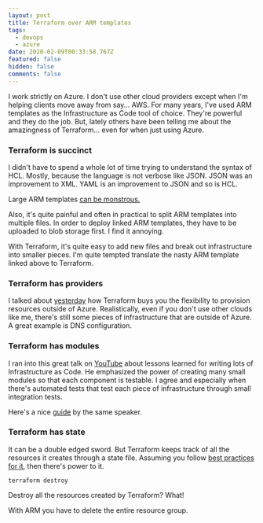 ```yaml
---
layout: post
title: Terraform over ARM templates
tags:
  - devops
  - azure
date: 2020-02-09T00:33:58.767Z
featured: false
hidden: false
comments: false
---
```

I work strictly on Azure. I don't use other cloud providers except when I'm helping clients move away from say... AWS. For many years, I've used ARM templates as the Infrastructure as Code tool of choice. They're powerful and they do the job. But, lately others have been telling me about the amazingness of Terraform... even for when just using Azure. 

<!--more-->

### Terraform is succinct

I didn't have to spend a whole lot of time trying to understand the syntax of HCL. Mostly, because the language is not verbose like JSON. JSON was an improvement to XML. YAML is an improvement to JSON and so is HCL.

Large ARM templates [can be monstrous.](https://www.yobyot.com/azure/example-arm-template-azure-sql-vcore-failover-group-elasticpool/2020/02/04/#Azure-SQL-Database-Sample-Arm-Template-File)

Also, it's quite painful and often in practical to split ARM templates into multiple files. In order to deploy linked ARM templates, they have to be uploaded to blob storage first. I find it annoying.

With Terraform, it's quite easy to add new files and break out infrastructure into smaller pieces. I'm quite tempted translate the nasty ARM template linked above to Terraform.

### [](https://www.yobyot.com/azure/example-arm-template-azure-sql-vcore-failover-group-elasticpool/2020/02/04/#Azure-SQL-Database-Sample-Arm-Template-File)Terraform has providers

I talked about [](https://gaunacode.com/terraform-for-the-other-things)[](https://gaunacode.com/terraform-for-the-other-things)[yesterday](https://gaunacode.com/terraform-for-the-other-things) how Terraform buys you the flexibility to provision resources outside of Azure. Realistically, even if you don't use other clouds like me, there's still some pieces of infrastructure that are outside of Azure. A great example is DNS configuration.

### Terraform has modules

I ran into this great talk on [YouTube](https://www.youtube.com/watch?v=RTEgE2lcyk4) about lessons learned for writing lots of Infrastructure as Code. He emphasized the power of creating many small modules so that each component is testable. I agree and especially when there's automated tests that test each piece of infrastructure through small integration tests.

Here's a nice [guide](https://blog.gruntwork.io/how-to-create-reusable-infrastructure-with-terraform-modules-25526d65f73d) by the same speaker.

### Terraform has state

It can be a double edged sword. But Terraform keeps track of all the resources it creates through a state file. Assuming you follow [best practices for it](https://blog.gruntwork.io/how-to-manage-terraform-state-28f5697e68fa), then there's power to it. 

`terraform destroy`

Destroy all the resources created by Terraform? What!

With ARM you have to delete the entire resource group.
